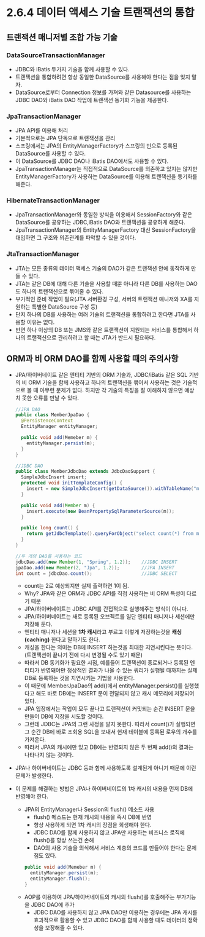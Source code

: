 # 2.6.4 데이터 액세스 기술 트랜잭션의 통합
## 트랜잭션 매니저별 조합 가능 기술
### DataSourceTransactionManager
- JDBC와 iBatis 두가지 기술을 함께 사용할 수 있다.
- 트랜잭션을 통합하려면 항상 동일한 DataSource를 사용해야 한다는 점을 잊지 말자.
- DataSource로부터 Connection 정보를 가져와 같은 Datasource를 사용하는
  JDBC DAO와 iBatis DAO 작업에 트랜잭션 동기화 기능을 제공한다.

### JpaTransactionManager
- JPA API를 이용해 처리
- 기본적으로는 JPA 단독으로 트랜잭션을 관리
- 스프링에서는 JPA의 EntityManagerFactory가 스프링의 빈으로 등록된 DataSource를 사용할 수 있다.
- 이 DataSource를 JDBC DAO나 iBatis DAO에서도 사용할 수 있다.
- JpaTransactionManager는 직접적으로 DataSource를 의존하고 있지는 않지만
  EntityManagerFactory가 사용하는 DataSource를 이용해 트랜잭션을 동기화를 해준다.

### HibernateTransactionManager
- JpaTransactionManager와 동일한 방식을 이용해서 SessionFactory와 같은 DataSource를 공유하는 JDBC,iBatis DAO와 트랜잭션을 공유하게 해준다.
- JpaTransactionManager의 EntityManagerFactory 대신 SessionFactory을 대입하면 그 구조와 의존관계를 파악할 수 있을 것이다.

### JtaTransactionManager
- JTA는 모든 종류의 데이터 액세스 기술의 DAO가 같은 트랜잭션 안에 동작하게 만들 수 있다.
- JTA는 같은 DB에 대해 다른 기술을 사용할 때뿐 아니라 다른 DB를 사용하는 DAO도 하나의 트랜잭션으로 묶어줄 수 있다.
- 부가적인 준비 작업이 필요(JTA 서버환경 구성, 서버의 트랜잭션 매니저와 XA를 지원하는 특별한 DataSource 구성 등)
- 단지 하나의 DB를 사용하는 여러 기술의 트랜잭션을 통합하려고 한다면 JTA를 사용할 이유는 없다.
- 반면 하나 이상의 DB 또는 JMS와 같은 트랜잭션이 지원되는 서비스를 통합해서 하나의 트랜잭션으로 관리하려고 할 때는 JTA가 반드시 필요하다.

## ORM과 비 ORM DAO를 함께 사용할 때의 주의사항
- JPA/하이버네이트 같은 엔티티 기반의 ORM 기술과, JDBC/iBatis 같은 SQL 기반의 비 ORM 기술을 함께 사용하고 하나의 트랜잭션을 묶어서 사용하는 것은
  기술적으로 볼 때 아무런 문제가 없다. 하지만 각 기술의 특징을 잘 이해하지 않으면 예상치 못한 오류를 만날 수 있다.
  ```java
  //JPA DAO
  public class MemberJpaDao {
    @PersistenceContext
    EntityManager entityManager;
  
    public void add(Memeber m) {
      entityManager.persist(m);
    }
  }

  //JDBC DAO
  public class MemberJdbcDao extends JdbcDaoSupport {
    SimpleJdbcInsert insert;
    protected void initTemplateConfig() {
      insert = new SimpleJdbcInsert(getDataSource()).withTableName("member");
    }
  
    public void add(Member m) {
      insert.execute(new BeanPropertySqlParameterSource(m));
    }
  
    public long count() {
      return getJdbcTemplate().queryForObject("select count(*) from member", Long.class).longValue();
    }
  }
  
  //두 개의 DAO를 사용하는 코드
  jdbcDao.add(new Member(1, "Spring", 1.2));    //JDBC INSERT
  jpaDao.add(new Member(2, "Jpa", 1.2));        //JPA INSERT
  int count = jdbcDao.count();                  //JDBC SELECT
  ```
  + count는 2로 예상되지만 실제 출력하면 1이 됨.
  + Why? JPA와 같은 ORM과 JDBC API를 직접 사용하는 비 ORM 특성이 다르기 때문
  + JPA/하이버네이트는 JDBC API를 간접적으로 실행해주는 방식이 아니다.
  + JPA/하이버네이트는 새로 등록된 오브젝트를 일단 엔티티 매니저나 세션에만 저장해 둔다.
  + 엔티티 매니저나 세션을 **1차 캐시**라고 부르고 이렇게 저장하는것을 **캐싱(caching)** 한다고 말하기도 한다.
  + 캐싱을 한다는 의미는 DB에 INSERT 하는것을 최대한 지연시킨다는 뜻이다.
    (트랜잭션이 끝나기 전에 다시 변경될 수도 있기 때문)
  + 따라서 DB 동기화가 필요한 시점, 예를들어 트랜잭션이 종료되거나 등록된 엔터티가 반영돼야만
    정상적인 결과가 나올 수 있는 쿼리가 실행될 때까지는 실제 DB로 등록하는 것을 지연시키는 기법을 사용한다.
  + 이 때문에 MemberJpaDao의 add()에서 entityManager.persist()를 실행했다고 해도
    바로 DB에는 INSERT 문이 전달되지 않고 캐시 메모리에 저장되어 있다.
  + JPA 입장에서는 작업이 모두 끝나고 트랜잭션이 커밋되는 순간 INSERT 문을 만들어 DB에 저장을 시도할 것이다.
  + 그런데 JDBC는 JPA의 그런 사정을 알지 못한다. 따라서 count()가 실행되면 그 순간 DB에 바로 조회용 SQL을
    보내서 현재 테이블에 등록된 로우의 개수를 가져온다.
  + 따라서 JPA의 캐시에만 있고 DB에는 반영되지 않은 두 번째 add()의 결과는 나타나지 않는 것이다.

- JPA나 하이버네이트는 JDBC 등과 함께 사용하도록 설계된게 아니기 때문에 이런 문제가 발생한다.
- 이 문제를 해결하는 방법은 JPA나 하이버네이트의 1차 캐시의 내용을 먼저 DB에 반영해야 한다.
  + JPA의 EntityManager나 Session의 flush() 메소드 사용
    * flush() 메소드는 현재 캐시의 내용을 즉시 DB에 반영
    * 항상 사용하게 되면 1차 캐시의 장점을 희생해야 한다.
    * JDBC DAO를 함께 사용하지 않고 JPA만 사용하는 비즈니스 로직에 flush()를 항상 쓰는건 손해
    * DAO의 사용 기술을 의식해서 서비스 계층의 코드를 만들어야 한다는 문제점도 있다.
    ```java
    public void add(Memeber m) {
      entityManager.persist(m);
      entityManager.flush();
    }
    ```
  + AOP를 이용하여 JPA/하이버네이트의 캐시의 flush()를 호출해주는 부가기능을 JDBC DAO에 추가
    * JDBC DAO를 사용하지 않고 JPA DAO만 이용하는 경우에는 JPA 캐시를 효과적으로 활용할 수 있고
      JDBC DAO를 함께 사용할 때도 데이터의 정확성을 보장해줄 수 있다.
